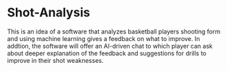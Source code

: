 # Shot-Analysis
This is an idea of a software that analyzes basketball players shooting form and using machine learning gives a feedback on what to improve. In addtion, the software will offer an AI-driven chat to which player can ask about deeper explanation of the feedback and suggestions for drills to improve in their shot weaknesses.
